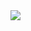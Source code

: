 
<a href="https://github.com/ShengYangCode">
  <img align="center" src="https://github-readme-stats.vercel.app/api?username=ShengYangCode&show_icons=true&count_private=true&hide=issues&hide_title=true" />
</a>
</br>



<!--START_SECTION:waka-->
<!--END_SECTION:waka-->
